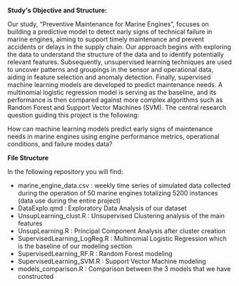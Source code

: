 **Study's Objective and Structure:**

Our study, “Preventive Maintenance for Marine Engines”, focuses on building a predictive model to detect early signs of technical failure in marine engines, 
aiming to support timely maintenance and prevent accidents or delays in the supply chain. Our approach begins with exploring the data to understand the structure 
of the data and to identify potentially relevant features. Subsequently, unsupervised learning techniques are used to uncover patterns and groupings in the sensor and 
operational data, aiding in feature selection and anomaly detection. Finally, supervised machine learning models are developed to predict maintenance needs. 
A multinomial logistic regression model is serving as the baseline, and its performance is then compared against more complex algorithms such as Random Forest 
and Support Vector Machines (SVM). The central research question guiding this project is the following: 

How can machine learning models predict early signs of maintenance needs in marine engines using engine performance metrics, operational conditions, and failure modes data?

**File Structure**

In the following repository you will find:

  - marine_engine_data.csv : weekly time series of simulated data collected during the operation of 50 marine engines totalizing 5200 instances (data use during the entire project)
  - DataExplo.qmd : Exploratory Data Analysis of our dataset
  - UnsupLearning_clust.R : Unsupervised Clustering analysis of the main features
  - UnsupLearning.R : Principal Component Analysis after cluster creation
  - SupervisedLearning_LogReg.R : Multinomial Logistic Regression which is the baseline of our modeling section
  - SupervisedLearning_RF.R : Random Forest modeling
  - SupervisedLearning_SVM.R : Support Vector Machine modeling
  - models_comparison.R : Comparison between the 3 models that we have constructed
